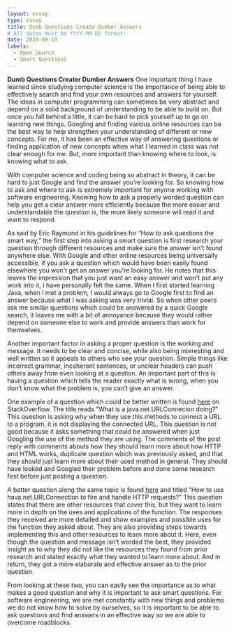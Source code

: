 ```yaml
---
layout: essay
type: essay
title: Dumb Questions Create Dumber Answers
# All dates must be YYYY-MM-DD format!
date: 2020-09-10
labels:
  - Open Source 
  - Smart Questions
---
```


<b>Dumb Questions Creater Dumber Answers</b>
	One important thing I have learned since studying computer science is the importance of being able to effectively search and find your own resources and answers for yourself. The ideas in computer programming can sometimes be very abstract and depend on a solid background of understanding to be able to build on.  But once you fall behind a little, it can be hard to pick yourself up to go on learning new things. Googling and finding various online resources can be the best way to help strengthen your understanding of different or new concepts. For me, it has been an effective way of answering questions or finding application of new concepts when what I learned in class was not clear enough for me. But, more important than knowing where to look, is knowing what to ask. 

With computer science and coding being so abstract in theory, it can be hard to just Google and find the answer you’re looking for. So knowing how to ask and where to ask is extremely important for anyone working with software engineering. Knowing how to ask a properly worded question can help you get a clear answer more efficiently because the more easier and understandable the question is, the more likely someone will read it and want to respond. 

As said by Eric Raymond in his guidelines for “How to ask questions the smart way,” the first step into asking a smart question is first research your question through different resources and make sure the answer isn’t found anywhere else. With Google and other online resources being universally accessible, if you ask a question which would have been easily found elsewhere you won't get an answer you're looking for. He notes that this leaves the impression that you just want an easy answer and won’t put any work into it, I have personally felt the same. When I first started learning Java, when I met a problem, I would always go to Google first to find an answer because what I was asking was very trivial. So when other peers ask me similar questions which could be answered by a quick Google search, it leaves me with a bit of annoyance because they would rather depend on someone else to work and provide answers than work for themselves. 

Another important factor in asking a proper question is the working and message. It needs to be clear and concise, while also being interesting and well written so it appeals to others who see your question. Simple things like incorrect grammar, incoherent sentences, or unclear headers can push others away from even looking at a question. An important part of this is having a question which tells the reader exactly what is wrong, when you don’t know what the problem is, you can’t give an answer. 

One example of a question which could be better written is found [here](https://stackoverflow.com/questions/24619458/what-is-a-java-net-urlconnection-doing) on StackOverflow. The title reads “What is a java.net.URLConnecion doing?”   This question is asking why when they use this methods to connect a URL to a program, it is not displaying the connected URL. This question is not good because it asks something that could be answered when just Googling the use of the method they are using. The comments of the post reply with comments abouts how they should learn more about how HTTP and HTML works, duplicate question which was previously asked, and that they should just learn more about their used method in general. They should have looked and Googled their problem before and done some research first before just posting a question. 

A better question along the same topic is found [here](https://stackoverflow.com/questions/2793150/how-to-use-java-net-urlconnection-to-fire-and-handle-http-requests) and titled “How to use hava.net.URLConnection to fire and handle HTTP requests?” This question states that there are other resources that cover this, but they want to learn more in depth on the uses and applications of the function. The responses they received are more detailed and show examples and possible uses for the function they asked about. They are also providing steps towards implementing this and other resources to learn more about it. Here, even though the question and message isn’t worded the best, they provided insight as to why they did not like the resources they found from prior research and stated exactly what they wanted to learn more about. And in return, they got a more elaborate and effective answer as to the prior question. 
	
From looking at these two, you can easily see the importance as to what makes a good question and why it is important to ask smart questions. For software engineering, we are met constantly with new things and problems we do not know how to solve by ourselves, so it is important to be able to ask questions and find answers in an effective way so we are able to overcome roadblocks. 


